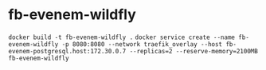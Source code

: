# fb-evenem-wildfly
``
docker build -t fb-evenem-wildfly .
``
``
docker service create --name fb-evenem-wildfly -p 8080:8080 --network traefik_overlay --host fb-evenem-postgresql.host:172.30.0.7 --replicas=2 --reserve-memory=2100MB fb-evenem-wildfly
``

